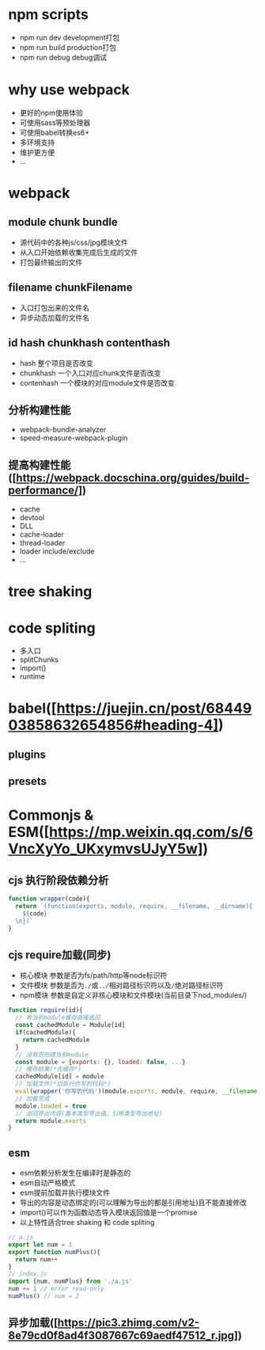 # npm scripts
- npm run dev development打包
- npm run build production打包
- npm run debug debug调试

# why use webpack
- 更好的npm使用体验
- 可使用sass等预处理器
- 可使用babel转换es6+
- 多环境支持
- 维护更方便
- ...

# webpack
## module chunk bundle
- 源代码中的各种js/css/jpg模块文件
- 从入口开始依赖收集完成后生成的文件
- 打包最终输出的文件
## filename chunkFilename
- 入口打包出来的文件名
- 异步动态加载的文件名
## id hash chunkhash contenthash
- hash 整个项目是否改变
- chunkhash 一个入口对应chunk文件是否改变
- contenhash 一个模块的对应module文件是否改变

## 分析构建性能
- webpack-bundle-analyzer
- speed-measure-webpack-plugin
## 提高构建性能([https://webpack.docschina.org/guides/build-performance/])
- cache
- devtool
- DLL
- cache-loader
- thread-loader
- loader include/exclude
- ...

# tree shaking

# code spliting
- 多入口
- splitChunks
- import()
- runtime

# babel([https://juejin.cn/post/6844903858632654856#heading-4])
## plugins
## presets

# Commonjs & ESM([https://mp.weixin.qq.com/s/6VncXyYo_UKxymvsUJyY5w])
## cjs 执行阶段依赖分析
```javascript 
function wrapper(code){
  return `(function(exports, module, require, __filename, __dirname){
    ${code}
  \n})`
}
```
## cjs require加载(同步)
- 核心模块 参数是否为fs/path/http等node标识符
- 文件模块 参数是否为`./`或`../`相对路径标识符以及`/`绝对路径标识符
- npm模块  参数是自定义非核心模块和文件模块(当前目录下nod_modules/)
```javascript
function require(id){
  // 有当前module缓存直接返回
  const cachedModule = Module[id]
  if(cachedModule){
    return cachedModule
  }
  // 没有则创建当前module
  const module = {exports: {}, loaded: false, ...}
  // 缓存结果(*先缓存*)
  cachedModule[id] = module
  // 加载文件(*后执行你写的代码*)
  eval(wrapper('你写的代码')(module.exports, module, require, __filename, __dirname))
  // 加载完成
  module.loaded = true
  // 返回导出内容(基本类型导出值，引用类型导出地址)
  return module.exorts
}
```
## esm
- esm依赖分析发生在编译时是静态的
- esm自动严格模式
- esm提前加载并执行模块文件
- 导出的内容是动态绑定的(可以理解为导出的都是引用地址)且不能直接修改
- import()可以作为函数动态导入模块返回值是一个promise
- 以上特性适合tree shaking 和 code spliting
```javascript
// a.js
export let num = 1
export function numPlus(){
  return num++
}
// index.js
import {num, numPlus} from './a.js'
num += 1 // error read-only
numPlus() // num = 2
```

## 异步加载([https://pic3.zhimg.com/v2-8e79cd0f8ad4f3087667c69aedf47512_r.jpg])